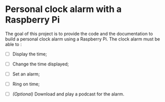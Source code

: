 # Personal clock alarm with a Raspberry Pi

The goal of this project is to provide the code and the documentation to build a
personal clock alarm using a Raspberry Pi.
The clock alarm must be able to :

-   [ ] Display the time;
-   [ ] Change the time displayed;
-   [ ] Set an alarm;
-   [ ] Ring on time;
-   [ ] *(Optional)* Download and play a podcast for the alarm.

